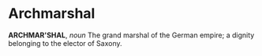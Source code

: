 # Archmarshal

**ARCHMAR'SHAL**, _noun_ The grand marshal of the German empire; a dignity belonging to the elector of Saxony.
